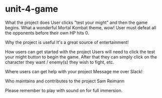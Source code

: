 # unit-4-game

What the project does
User clicks "test your might" and then the game begins. What a wonderful Mortal Kombat theme, wow! User must defeat all the opponents before their own HP hits 0.

Why the project is useful
It's a great source of entertainment!

How users can get started with the project
Users will need to click the test your might button to begin the game. After that they can simply click on the character they want / enemy(s) they wish to fight, etc.

Where users can get help with your project
Message me over Slack!

Who maintains and contributes to the project
Sam Reimann

Please remember to play with sound on for full immersion.
